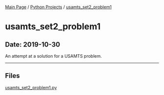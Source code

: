 [Main Page](/) / [Python Projects](/python) / [usamts_set2_problem1](/python/2019-09-10_DNS_Server)

# usamts_set2_problem1

## Date: 2019-10-30

An attempt at a solution for a USAMTS problem.

-----

## Files

[usamts_set2_problem1.py](usamts_set2_problem1.py)